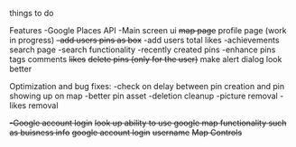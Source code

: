things to do

Features
    -Google Places API
    -Main screen ui
        ~~map page~~
        profile page (work in progress)
            ~~-add users pins as box~~
            -add users total likes
            -achievements
        search page
            -search functionality
            -recently created pins
    -enhance pins
        tags
        comments
        ~~likes~~
        ~~delete pins (only for the user)~~
        make alert dialog look better

Optimization and bug fixes:
    -check on delay between pin creation and pin showing up on map
    -better pin asset
    -deletion cleanup
        -picture removal
        -likes removal

~~-Google account login~~
~~look up ability to use google map functionality such as buisness info~~
~~google account login~~
~~username~~
~~Map Controls~~